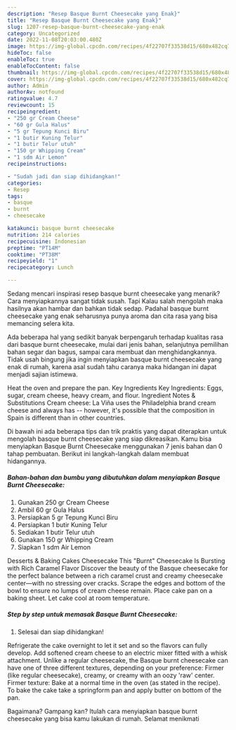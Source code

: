 ```yaml
---
description: "Resep Basque Burnt Cheesecake yang Enak}"
title: "Resep Basque Burnt Cheesecake yang Enak}"
slug: 1207-resep-basque-burnt-cheesecake-yang-enak
category: Uncategorized
date: 2022-11-08T20:03:00.480Z
image: https://img-global.cpcdn.com/recipes/4f22707f33538d15/680x482cq70/basque-burnt-cheesecake-foto-resep-utama.jpg
hideToc: false
enableToc: true
enableTocContent: false
thumbnail: https://img-global.cpcdn.com/recipes/4f22707f33538d15/680x482cq70/basque-burnt-cheesecake-foto-resep-utama.jpg
cover: https://img-global.cpcdn.com/recipes/4f22707f33538d15/680x482cq70/basque-burnt-cheesecake-foto-resep-utama.jpg
author: Admin
authorAv: notfound
ratingvalue: 4.7
reviewcount: 15
recipeingredient:
- "250 gr Cream Cheese"
- "60 gr Gula Halus"
- "5 gr Tepung Kunci Biru"
- "1 butir Kuning Telur"
- "1 butir Telur utuh"
- "150 gr Whipping Cream"
- "1 sdm Air Lemon"
recipeinstructions:

- "Sudah jadi dan siap dihidangkan!"
categories:
- Resep
tags:
- basque
- burnt
- cheesecake

katakunci: basque burnt cheesecake 
nutrition: 214 calories
recipecuisine: Indonesian
preptime: "PT14M"
cooktime: "PT38M"
recipeyield: "1"
recipecategory: Lunch

---
```



Sedang mencari inspirasi resep basque burnt cheesecake yang menarik? Cara menyiapkannya sangat tidak susah. Tapi Kalau salah mengolah maka hasilnya akan hambar dan bahkan tidak sedap. Padahal basque burnt cheesecake yang enak seharusnya punya aroma dan cita rasa yang bisa memancing selera kita.


Ada beberapa hal yang sedikit banyak berpengaruh terhadap kualitas rasa dari basque burnt cheesecake, mulai dari jenis bahan, selanjutnya pemilihan bahan segar dan bagus, sampai cara membuat dan menghidangkannya. Tidak usah bingung jika ingin menyiapkan basque burnt cheesecake yang enak di rumah, karena asal sudah tahu caranya maka hidangan ini dapat menjadi sajian istimewa.

Heat the oven and prepare the pan. Key Ingredients Key Ingredients: Eggs, sugar, cream cheese, heavy cream, and flour. Ingredient Notes &amp; Substitutions Cream cheese: La Viña uses the Philadelphia brand cream cheese and always has -- however, it&#39;s possible that the composition in Spain is different than in other countries.


Di bawah ini ada beberapa tips dan trik praktis yang dapat diterapkan untuk mengolah basque burnt cheesecake yang siap dikreasikan. Kamu bisa menyiapkan Basque Burnt Cheesecake menggunakan 7 jenis bahan dan 0 tahap pembuatan. Berikut ini langkah-langkah dalam membuat hidangannya.

<!--inarticleads1-->

##### Bahan-bahan dan bumbu yang dibutuhkan dalam menyiapkan Basque Burnt Cheesecake:

1. Gunakan 250 gr Cream Cheese
1. Ambil 60 gr Gula Halus
1. Persiapkan 5 gr Tepung Kunci Biru
1. Persiapkan 1 butir Kuning Telur
1. Sediakan 1 butir Telur utuh
1. Gunakan 150 gr Whipping Cream
1. Siapkan 1 sdm Air Lemon


Desserts &amp; Baking Cakes Cheesecake This &#34;Burnt&#34; Cheesecake Is Bursting with Rich Caramel Flavor Discover the beauty of the Basque cheesecake for the perfect balance between a rich caramel crust and creamy cheesecake center—with no stressing over cracks. Scrape the edges and bottom of the bowl to ensure no lumps of cream cheese remain. Place cake pan on a baking sheet. Let cake cool at room temperature. 

<!--inarticleads2-->

##### Step by step untuk memasak Basque Burnt Cheesecake:


1. Selesai dan siap dihidangkan!

Refrigerate the cake overnight to let it set and so the flavors can fully develop. Add softened cream cheese to an electric mixer fitted with a whisk attachment. Unlike a regular cheesecake, the Basque burnt cheesecake can have one of three different textures, depending on your preference: Firmer (like regular cheesecake), creamy, or creamy with an oozy &#39;raw&#39; center. Firmer texture: Bake at a normal time in the oven (as stated in the recipe). To bake the cake take a springform pan and apply butter on bottom of the pan. 

Bagaimana? Gampang kan? Itulah cara menyiapkan basque burnt cheesecake yang bisa kamu lakukan di rumah. Selamat menikmati
